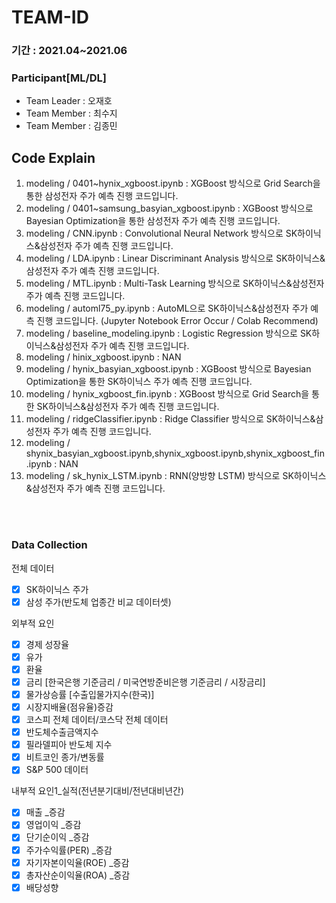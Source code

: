 # TEAM-ID

### 기간 : 2021.04~2021.06
### Participant[ML/DL]
+ Team Leader : 오재호
+ Team Member : 최수지
+ Team Member : 김종민

## Code Explain
1. modeling / 0401~hynix_xgboost.ipynb : XGBoost 방식으로 Grid Search을 통한 삼성전자 주가 예측 진행 코드입니다.
2. modeling / 0401~samsung_basyian_xgboost.ipynb : XGBoost 방식으로 Bayesian Optimization을 통한 삼성전자 주가 예측 진행 코드입니다.
3. modeling / CNN.ipynb : Convolutional Neural Network 방식으로 SK하이닉스&삼성전자 주가 예측 진행 코드입니다.
4. modeling / LDA.ipynb : Linear Discriminant Analysis 방식으로 SK하이닉스&삼성전자 주가 예측 진행 코드입니다.
5. modeling / MTL.ipynb : Multi-Task Learning 방식으로 SK하이닉스&삼성전자 주가 예측 진행 코드입니다.
6. modeling / automl75_py.ipynb : AutoML으로 SK하이닉스&삼성전자 주가 예측 진행 코드입니다. (Jupyter Notebook Error Occur / Colab Recommend)
7. modeling / baseline_modeling.ipynb : Logistic Regression 방식으로 SK하이닉스&삼성전자 주가 예측 진행 코드입니다.
8. modeling / hinix_xgboost.ipynb : NAN
9. modeling / hynix_basyian_xgboost.ipynb : XGBoost 방식으로 Bayesian Optimization을 통한 SK하이닉스 주가 예측 진행 코드입니다.
10. modeling / hynix_xgboost_fin.ipynb : XGBoost 방식으로 Grid Search을 통한 SK하이닉스&삼성전자 주가 예측 진행 코드입니다.
11. modeling / ridgeClassifier.ipynb : Ridge Classifier 방식으로 SK하이닉스&삼성전자 주가 예측 진행 코드입니다.
12. modeling / shynix_basyian_xgboost.ipynb,shynix_xgboost.ipynb,shynix_xgboost_fin.ipynb : NAN
13. modeling / sk_hynix_LSTM.ipynb : RNN(양방향 LSTM) 방식으로 SK하이닉스&삼성전자 주가 예측 진행 코드입니다. 

<br></br>
### Data Collection
전체 데이터
- [x] SK하이닉스 주가
- [x] 삼성 주가(반도체 업종간 비교 데이터셋)

외부적 요인
- [x] 경제 성장율
- [x] 유가
- [x] 환율
- [x] 금리 [한국은행 기준금리 / 미국연방준비은행 기준금리 / 시장금리]
- [x] 물가상승률 [수출입물가지수(한국)]
- [x] 시장지배율(점유율)증감
- [x] 코스피 전체 데이터/코스닥 전체 데이터
- [x] 반도체수출금액지수
- [x] 필라델피아 반도체 지수
- [x] 비트코인 종가/변동률
- [x] S&P 500 데이터 

내부적 요인1_실적(전년분기대비/전년대비년간)
- [x] 매출 _증감
- [x] 영업이익 _증감
- [x] 단기순이익 _증감
- [x] 주가수익률(PER) _증감
- [x] 자기자본이익율(ROE) _증감
- [x] 총자산순이익율(ROA) _증감
- [x] 배당성향
